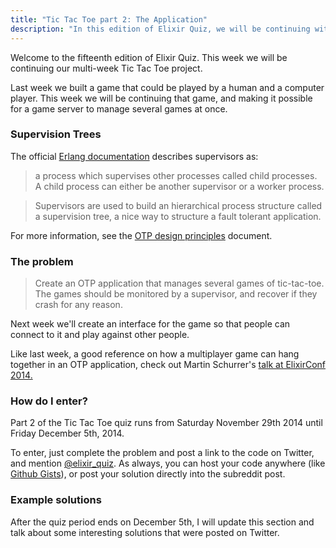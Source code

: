 ```yaml
---
title: "Tic Tac Toe part 2: The Application"
description: "In this edition of Elixir Quiz, we will be continuing with our game of Tic Tac Toe, this week using OTP to manage multiple games"
---
```


Welcome to the fifteenth edition of Elixir Quiz. This week we will be
continuing our multi-week Tic Tac Toe project.

Last week we built a game that could be played by a human and a computer player.
This week we will be continuing that game, and making it possible for a game
server to manage several games at once.

### Supervision Trees

The official [Erlang
documentation](http://www.erlang.org/doc/man/supervisor.html) describes
supervisors as:

> a process which supervises other processes called child processes. A child
> process can either be another supervisor or a worker process.

> Supervisors are used to build an hierarchical process structure called a
> supervision tree, a nice way to structure a fault tolerant application.

For more information, see the [OTP design
principles](http://www.erlang.org/doc/design_principles/des_princ.html)
document.

### The problem

> Create an OTP application that manages several games of tic-tac-toe. The games
> should be monitored by a supervisor, and recover if they crash for any reason.

Next week we'll create an interface for the game so that people can connect to
it and play against other people.

Like last week, a good reference on how a multiplayer game can hang together in an OTP application, check out Martin Schurrer's [talk at ElixirConf 2014.](http://www.confreaks.com/videos/4131-elixirconf2014-otp-in-production-the-nitty-gritty-details-of-game-servers)

### How do I enter?

Part 2 of the Tic Tac Toe quiz runs from Saturday November 29th 2014 until Friday December 5th, 2014.

To enter, just complete the problem and post a link to the code on Twitter, and mention [@elixir_quiz](https://twitter.com/elixir_quiz). As always, you can host your code anywhere (like [Github Gists](https://gist.github.com/)), or post your solution directly into the subreddit post.

### Example solutions

After the quiz period ends on December 5th, I will update this section and talk about some interesting solutions that were posted on Twitter.

